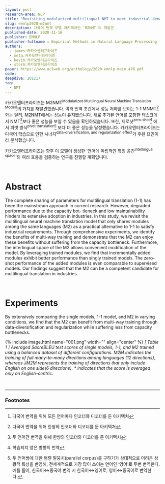 ```yaml
---
layout: post
research-area: NLP
title: "Revisiting modularized multilingual NMT to meet industrial demands"
slug: emnlp2020-m2nmt
description: 다국어 번역 모델 아키텍처인 'M2NMT'의 재발견
published-date: 2020-11-16
publisher: EMNLP
publisher-fullname : Empirical Methods in Natural Language Processing (EMNLP)
authors:
  - james:카카오엔터프라이즈
  - meta:카카오엔터프라이즈
  - kevin:카카오엔터프라이즈
  - storm:카카오엔터프라이즈
paper: https://www.aclweb.org/anthology/2020.emnlp-main.476.pdf
code:
deepdive: 201217
tag:
  - NMT
---
```

카카오엔터프라이즈는 M2NMT<sup>Modularized Multilingual Neural Machine Translation Model</sup>[^1]의 가치를 재발견했습니다. 여러 번역 조건에서 성능 저하를 보이는 1-1 MNMT[^2]와는 달리, M2NMT에서는 성능이 유지됐습니다. 새로 추가된 언어를 포함한 태스크에서 NMT[^3]보다 좋은 성능을 보일 수 있음을 확인하였습니다. 또한, 제로샷<sup>zero-shot</sup>[^4] 에서 피벗 방식<sup>pivot translation</sup>[^5] 보다 더 좋은 성능을 달성했습니다. 카카오엔터프라이즈는 다국어 학습으로 인한 시너지<sup>data-diversification, and regularization effect</sup>가 주된 요인이라 분석했습니다.

카카오엔터프라이즈는 향후 이 모델이 생성한 '언어에 독립적인 특징 공간<sup>interlingual space</sup>'의 여러 효용을 검증하는 연구를 진행할 계획입니다.

<br/>

# Abstract

The complete sharing of parameters for multilingual translation (1-1) has been the mainstream approach in current research. However, degraded performance due to the capacity bot- tleneck and low maintainability hinders its extensive adoption in industries. In this study, we revisit the multilingual neural machine translation model that only shares modules among the same languages (M2) as a practical alternative to 1-1 to satisfy industrial requirements. Through comprehensive experiments, we identify the benefits of multi-way training and demonstrate that the M2 can enjoy these benefits without suffering from the capacity bottleneck. Furthermore, the interlingual space of the M2 allows convenient modification of the model. By leveraging trained modules, we find that incrementally added modules exhibit better performance than singly trained models. The zero-shot performance of the added modules is even comparable to supervised models. Our findings suggest that the M2 can be a competent candidate for multilingual translation in industries.

<br/>

# Experiments

By extensively comparing the single models, 1-1 model, and M2 in varying conditions, we find that the M2 can benefit from multi-way training through data-diversification and regularization while suffering less from capacity bottlenecks.

{% include image.html name="001.png" width="" align="center" %}
<em>[ Table 1 ] Averaged SacreBLEU test scores of single models, 1-1, and M2 trained using a balanced dataset of different configurations.  M2M  indicates the training of full many-to-many directions among languages (12 directions), whereas  JM2M  represents the training of directions that only include English on one side(6 directions). * indicates that the score is averaged only on English-centric.</em>

<br/>

-----

### Footnotes

[^1]: 다국어 번역을 위해 모든 언어마다 인코더와 디코더를 둔 아키텍처

[^2]: 다국어 번역을 위해 한쌍의 인코더와 디코더를 둔 아키텍처

[^3]: 두 언어간 번역을 위해 한쌍의 인코더와 디코더를 둔 아키텍처

[^4]: 학습되지 않은 방향의 번역

[^5]: 두 언어쌍에 대한 병렬 말뭉치(parallel corpus)를 구하기가 상대적으로 어려운 상황적 특성을 반영해, 전세계적으로 가장 많이 쓰이는 언어인 ‘영어’로 두번 번역한다. 예를 들어, 한국어↔︎중국어 번역 시 한국어↔︎영어로, 영어↔︎중국어로 번역한다.
